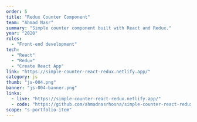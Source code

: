```yaml
---
order: 5
title: "Redux Counter Component"
team: "Ahmad Nasr"
summary: "Simple counter component built with React and Redux."
year: "2020"
roles:
  - "Front-end development"
tech:
  - "React"
  - "Redux"
  - "Create React App"
link: "https://simple-counter-react-redux.netlify.app/"
category: js
thumb: "js-004.png"
banner: "js-004-banner.png"
links:
  - live: "https://simple-counter-react-redux.netlify.app/"
  - code: "https://github.com/ahmadnasrhosna/simple-counter-react-redux"
scope: "s-portfolio-item"
---
```

